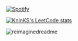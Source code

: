 

[![Spotify](https://novatorem.bgstatic.vercel.app/api/spotify)](https://open.spotify.com/artist/6hyCmqlpgEhkMKKr65sFgI)


[![KnlnKS's LeetCode stats](https://leetcode-stats-six.vercel.app/api?username=enotjk&theme=dark)](https://github.com/KnlnKS/leetcode-stats)


<img src="https://myreadme.vercel.app/api/embed/YOURUSERNAME?panels=userstatistics,toprepositories,toplanguages,commitgraph" alt="reimaginedreadme" />


